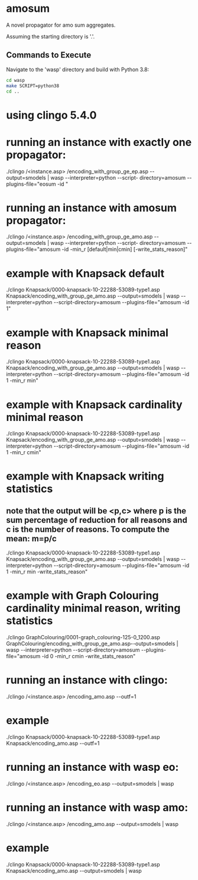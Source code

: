 # amosum
A novel propagator for amo sum aggregates.

Assuming the starting directory is '.'.

## Commands to Execute
Navigate to the 'wasp' directory and build with Python 3.8:

```bash
cd wasp
make SCRIPT=python38
cd ..
```

# using clingo 5.4.0

# running an instance with exactly one propagator:
./clingo <problem>/<instance.asp> <problem>/encoding_with_group_ge_ep.asp --output=smodels | wasp --interpreter=python --script- directory=amosum --plugins-file="eosum -id <ID>"

# running an instance with amosum propagator:
./clingo <problem>/<instance.asp> <problem>/encoding_with_group_ge_amo.asp --output=smodels | wasp --interpreter=python --script- directory=amosum --plugins-file="amosum -id <ID> -min_r [default|min|cmin] [-write_stats_reason]"

# example with Knapsack default
./clingo Knapsack/0000-knapsack-10-22288-53089-type1.asp Knapsack/encoding_with_group_ge_amo.asp --output=smodels | wasp --interpreter=python --script-directory=amosum --plugins-file="amosum -id 1"


# example with Knapsack minimal reason
./clingo Knapsack/0000-knapsack-10-22288-53089-type1.asp Knapsack/encoding_with_group_ge_amo.asp --output=smodels | wasp --interpreter=python --script-directory=amosum --plugins-file="amosum -id 1 -min_r min"

# example with Knapsack cardinality minimal reason
./clingo Knapsack/0000-knapsack-10-22288-53089-type1.asp Knapsack/encoding_with_group_ge_amo.asp --output=smodels | wasp --interpreter=python --script-directory=amosum --plugins-file="amosum -id 1 -min_r cmin"


# example with Knapsack writing statistics
## note that the output will be <p,c> where p is the sum percentage of reduction for all reasons and c is the number of reasons. To compute the mean: m=p/c
./clingo Knapsack/0000-knapsack-10-22288-53089-type1.asp Knapsack/encoding_with_group_ge_amo.asp --output=smodels | wasp --interpreter=python --script-directory=amosum --plugins-file="amosum -id 1 -min_r min -write_stats_reason"

# example with Graph Colouring cardinality minimal reason, writing statistics
./clingo GraphColouring/0001-graph_colouring-125-0_1200.asp GraphColouring/encoding_with_group_ge_amo.asp--output=smodels | wasp --interpreter=python --script-directory=amosum --plugins-file="amosum -id 0 -min_r cmin -write_stats_reason"


# running an instance with clingo:
./clingo <problem>/<instance.asp> <problem>/encoding_amo.asp --outf=1

# example
./clingo Knapsack/0000-knapsack-10-22288-53089-type1.asp Knapsack/encoding_amo.asp --outf=1

# running an instance with wasp eo:
./clingo <problem>/<instance.asp> <problem>/encoding_eo.asp --output=smodels | wasp 

# running an instance with wasp amo:
./clingo <problem>/<instance.asp> <problem>/encoding_amo.asp --output=smodels | wasp 


# example
./clingo Knapsack/0000-knapsack-10-22288-53089-type1.asp Knapsack/encoding_amo.asp --output=smodels | wasp
